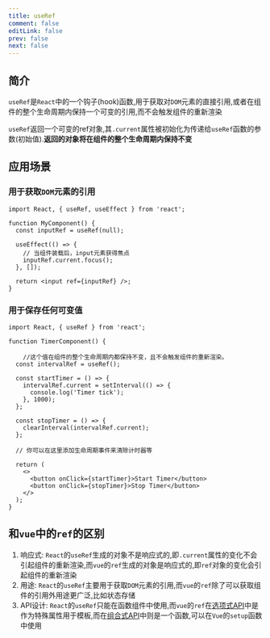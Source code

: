 ```yaml
---
title: useRef
comment: false
editLink: false
prev: false
next: false
---
```


## 简介

`useRef`是`React`中的一个钩子(hook)函数,用于获取对`DOM`元素的直接引用,或者在组件的整个生命周期内保持一个可变的引用,而不会触发组件的重新渲染


`useRef`返回一个可变的ref对象,其`.current`属性被初始化为传递给`useRef`函数的参数(初始值).**返回的对象将在组件的整个生命周期内保持不变**


## 应用场景

### 用于获取`DOM`元素的引用

```tsx
import React, { useRef, useEffect } from 'react';

function MyComponent() {
  const inputRef = useRef(null);

  useEffect(() => {
    // 当组件装载后，input元素获得焦点
    inputRef.current.focus();
  }, []);

  return <input ref={inputRef} />;
}
```

### 用于保存任何可变值

```tsx
import React, { useRef } from 'react';

function TimerComponent() {
    
    //这个值在组件的整个生命周期内都保持不变，且不会触发组件的重新渲染。
  const intervalRef = useRef();

  const startTimer = () => {
    intervalRef.current = setInterval(() => {
      console.log('Timer tick');
    }, 1000);
  };

  const stopTimer = () => {
    clearInterval(intervalRef.current);
  };

  // 你可以在这里添加生命周期事件来清除计时器等

  return (
    <>
      <button onClick={startTimer}>Start Timer</button>
      <button onClick={stopTimer}>Stop Timer</button>
    </>
  );
}
```

## 和`vue`中的`ref`的区别

1. 响应式: `React`的`useRef`生成的对象不是响应式的,即`.current`属性的变化不会引起组件的重新渲染,而`vue`的`ref`生成的对象是响应式的,即`ref`对象的变化会引起组件的重新渲染
2. 用途: `React`的`useRef`主要用于获取`DOM`元素的引用,而`vue`的`ref`除了可以获取组件的引用外用途更广泛,比如状态存储
3. API设计: `React`的`useRef`只能在函数组件中使用,而`vue`的`ref`在[选项式API](../vue/API风格.md#选项式options-api)中是作为特殊属性用于模板,而在[组合式API](../vue/API风格.md#组合式composition-api)中则是一个函数,可以在`Vue`的`setup`函数中使用
